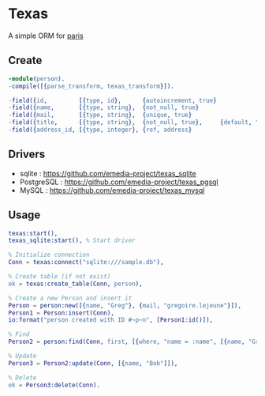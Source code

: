 # Texas

A simple ORM for [paris](https://github.com/emedia-project/paris)

## Create 

```erlang
-module(person).
-compile([{parse_transform, texas_transform}]).

-field({id,         [{type, id},      {autoincrement, true}                 ]}).
-field({name,       [{type, string},  {not_null, true}                      ]}).
-field({mail,       [{type, string},  {unique, true}                        ]}).
-field({title,      [{type, string},  {not_null, true},     {default, "M."} ]}).
-field({address_id, [{type, integer}, {ref, address}                        ]}).
```

## Drivers

* sqlite : https://github.com/emedia-project/texas_sqlite
* PostgreSQL : https://github.com/emedia-project/texas_pgsql
* MySQL : https://github.com/emedia-project/texas_mysql

## Usage

```erlang
texas:start(),
texas_sqlite:start(), % Start driver

% Initialize connection
Conn = texas:connect("sqlite:///sample.db"),

% Create table (if not exist)
ok = texas:create_table(Conn, person),

% Create a new Person and insert it
Person = person:new([{name, "Greg"}, {mail, "gregoire.lejeune"}]),
Person1 = Person:insert(Conn),
io:format("person created with ID #~p~n", [Person1:id()]),

% Find
Person2 = person:find(Conn, first, [{where, "name = :name", [{name, "Greg"}]}]),

% Update
Person3 = Person2:update(Conn, [{name, "Bob"]]),

% Delete
ok = Person3:delete(Conn).
```
